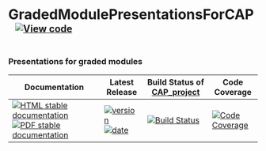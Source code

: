 <!-- BEGIN HEADER -->
# GradedModulePresentationsForCAP&ensp;<sup><sup>[![View code][code-img]][code-url]</sup></sup>

### Presentations for graded modules

| Documentation | Latest Release | Build Status of [CAP_project](/../../) | Code Coverage |
| ------------- | -------------- | ------------ | ------------- |
| [![HTML stable documentation][html-img]][html-url] [![PDF stable documentation][pdf-img]][pdf-url] | [![version][version-img]][version-url] [![date][date-img]][date-url] | [![Build Status][tests-img]][tests-url] | [![Code Coverage][codecov-img]][codecov-url] |

<!-- END HEADER -->
<!-- BEGIN FOOTER -->
[html-img]: https://img.shields.io/badge/🔗%20HTML-stable-blue.svg
[html-url]: https://homalg-project.github.io/CAP_project/GradedModulePresentationsForCAP/doc/chap0_mj.html

[pdf-img]: https://img.shields.io/badge/🔗%20PDF-stable-blue.svg
[pdf-url]: https://homalg-project.github.io/CAP_project/GradedModulePresentationsForCAP/download_pdf.html

[version-img]: https://img.shields.io/endpoint?url=https://homalg-project.github.io/CAP_project/GradedModulePresentationsForCAP/badge_version.json&label=🔗%20version&color=yellow
[version-url]: https://homalg-project.github.io/CAP_project/GradedModulePresentationsForCAP/view_release.html

[date-img]: https://img.shields.io/endpoint?url=https://homalg-project.github.io/CAP_project/GradedModulePresentationsForCAP/badge_date.json&label=🔗%20released%20on&color=yellow
[date-url]: https://homalg-project.github.io/CAP_project/GradedModulePresentationsForCAP/view_release.html

[tests-img]: https://github.com/homalg-project/CAP_project/actions/workflows/Tests.yml/badge.svg?branch=master
[tests-url]: https://github.com/homalg-project/CAP_project/actions/workflows/Tests.yml?query=branch%3Amaster

[codecov-img]: https://codecov.io/gh/homalg-project/CAP_project/branch/master/graph/badge.svg?flag=GradedModulePresentationsForCAP
[codecov-url]: https://codecov.io/gh/homalg-project/CAP_project/tree/master/GradedModulePresentationsForCAP

[code-img]: https://img.shields.io/badge/-View%20code-blue?logo=github
[code-url]: https://github.com/homalg-project/CAP_project/tree/master/GradedModulePresentationsForCAP#top
<!-- END FOOTER -->
